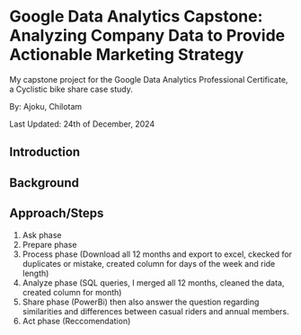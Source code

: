 # Google Data Analytics Capstone: Analyzing Company Data to Provide Actionable Marketing Strategy
My capstone project for the Google Data Analytics Professional Certificate, a Cyclistic bike share case study.
 
  By: Ajoku, Chilotam
  
  Last Updated: 24th of December, 2024 

  ## Introduction
  ## Background
  ## Approach/Steps
   1. Ask phase
   2. Prepare phase
   3. Process phase (Download all 12 months and export to excel, ckecked for duplicates or mistake, created column for days of the week and ride length)
   4. Analyze phase (SQL queries, I merged all 12 months, cleaned the data, created column for month)
   5. Share phase (PowerBi) then also answer the question regarding similarities and differences between casual riders and annual members.
   6. Act phase (Reccomendation)
